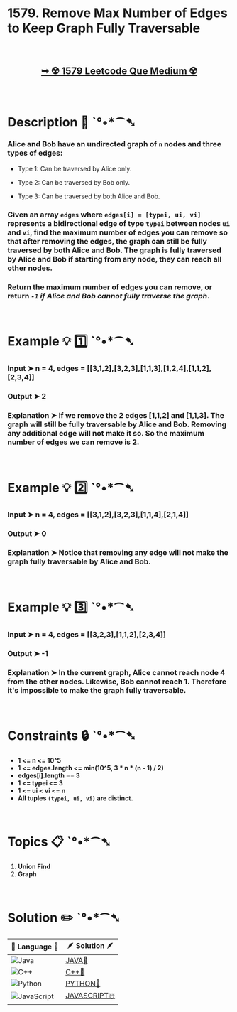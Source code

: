 # 1579. Remove Max Number of Edges to Keep Graph Fully Traversable

</br>

<h2 align="center"> 

<a href="https://leetcode.com/problems/remove-max-number-of-edges-to-keep-graph-fully-traversable/description/?envType=daily-question&envId=2024-06-30"><strong>➥ ☢️ 1579 Leetcode Que Medium ☢️ </strong></a>
</h2>

</br>

# Description 📜 ˋ°•*⁀➷

### Alice and Bob have an undirected graph of `n` nodes and three types of edges:

- Type 1: Can be traversed by Alice only.

- Type 2: Can be traversed by Bob only.

- Type 3: Can be traversed by both Alice and Bob.

### Given an array `edges` where `edges[i] = [typei, ui, vi]` represents a bidirectional edge of type `typei` between nodes `ui` and `vi`, find the maximum number of edges you can remove so that after removing the edges, the graph can still be fully traversed by both Alice and Bob. The graph is fully traversed by Alice and Bob if starting from any node, they can reach all other nodes.

### Return the maximum number of edges you can remove, or return *`-1` if Alice and Bob cannot fully traverse the graph*.



</br>

# Example 💡 1️⃣ ˋ°•*⁀➷

  ### Input  ➤ n = 4, edges = [[3,1,2],[3,2,3],[1,1,3],[1,2,4],[1,1,2],[2,3,4]]

  ### Output  ➤ 2

  ### Explanation  ➤ If we remove the 2 edges [1,1,2] and [1,1,3]. The graph will still be fully traversable by Alice and Bob. Removing any additional edge will not make it so. So the maximum number of edges we can remove is 2.

</br>

# Example 💡 2️⃣ ˋ°•*⁀➷

  ### Input ➤  n = 4, edges = [[3,1,2],[3,2,3],[1,1,4],[2,1,4]]

  ### Output  ➤ 0

  ### Explanation ➤  Notice that removing any edge will not make the graph fully traversable by Alice and Bob.


</br>

# Example 💡 3️⃣ ˋ°•*⁀➷

  ### Input ➤ n = 4, edges = [[3,2,3],[1,1,2],[2,3,4]] 

  ### Output  ➤ -1

  ### Explanation  ➤ In the current graph, Alice cannot reach node 4 from the other nodes. Likewise, Bob cannot reach 1. Therefore it's impossible to make the graph fully traversable.

</br>

# Constraints 🔒 ˋ°•*⁀➷

- **1 <= n <= 10^5**
- **1 <= edges.length <= min(10^5, 3 * n * (n - 1) / 2)**
- **edges[i].length == 3**
- **1 <= typei <= 3**
- **1 <= ui < vi <= n**
- **All tuples `(typei, ui, vi)` are distinct.**

</br>

# Topics 📋 ˋ°•*⁀➷

1. **Union Find**
2. **Graph**


</br>

# Solution ✏️ ˋ°•*⁀➷

| 📒 Language 📒  | 🪶 Solution 🪶 |
| ------------- | ------------- |
|  ![Java](https://img.shields.io/badge/java-%23ED8B00.svg?style=for-the-badge&logo=openjdk&logoColor=white)  | [JAVA🍁]() |
|  ![C++](https://img.shields.io/badge/c++-%2300599C.svg?style=for-the-badge&logo=c%2B%2B&logoColor=white)  | [C++🎲]()  |
|  ![Python](https://img.shields.io/badge/python-3670A0?style=for-the-badge&logo=python&logoColor=ffdd54)    | [PYTHON🍰]() |
| ![JavaScript](https://img.shields.io/badge/javascript-%23323330.svg?style=for-the-badge&logo=javascript&logoColor=%23F7DF1E)   | [JAVASCRIPT☃️]() |

